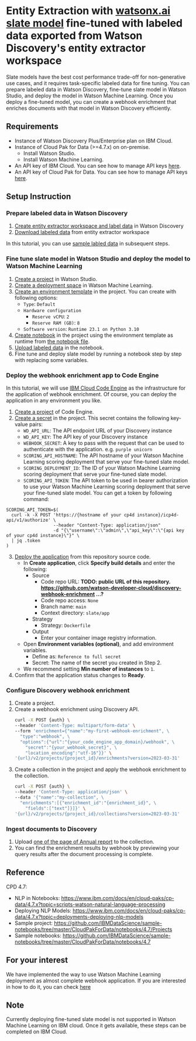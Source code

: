 # Entity Extraction with [watsonx.ai slate model](https://www.ibm.com/blog/introducing-the-technology-behind-watsonx-ai/) fine-tuned with labeled data exported from Watson Discovery's entity extractor workspace

Slate models have the best cost performance trade-off for non-generative use cases, and it requires task-specific labeled data for fine tuning. You can prepare labeled data in Watson Discovery, fine-tune slate model in Watson Studio, and deploy the model in Watson Machine Learning. Once you deploy a fine-tuned model, you can create a webhook enrichment that enriches documents with that model in Watson Discovery efficiently.

## Requirements

- Instance of Watson Discovery Plus/Enterprise plan on IBM Cloud.
- Instance of Cloud Pak for Data (>=4.7.x) on on-premise.
  - Install Watson Studio.
  - Install Watson Machine Learning.
- An API key of IBM Cloud. You can see how to manage API keys [here](https://cloud.ibm.com/docs/account?topic=account-manapikey).
- An API key of Cloud Pak for Data. You can see how to manage API keys [here](https://www.ibm.com/docs/en/cloud-paks/1.0?topic=users-generating-api-keys-authentication).

## Setup Instruction

### Prepare labeled data in Watson Discovery

1. [Create entity extractor workspace and label data](https://cloud.ibm.com/docs/discovery-data?topic=discovery-data-entity-extractor#entity-extractor-export-label) in Watson Discovery
2. [Download labeled data](https://cloud.ibm.com/docs/discovery-data?topic=discovery-data-entity-extractor#entity-extractor-export-label) from entity extractor workspace

In this tutorial, you can use [sample labled data](data/Financial+demo+extractor-labeled_data.zip) in subsequent steps.

### Fine tune slate model in Watson Studio and deploy the model to Watson Machine Learning

1. [Create a project](https://www.ibm.com/docs/en/cloud-paks/cp-data/4.7.x?topic=projects-creating-project) in Watson Studio.
2. [Create a deployment space](https://www.ibm.com/docs/en/cloud-paks/cp-data/4.7.x?topic=spaces-creating-deployment) in Watson Machine Learning.
2. [Create an environment template](https://www.ibm.com/docs/en/cloud-paks/cp-data/4.7.x?topic=environments-creating) in the project. You can create with following options:
   - `Type`: `Default`
   - `Hardware configuration`
       - `Reserve vCPU`: `2`
       - `Reserve RAM (GB)`: `8`
   - `Software version`: `Runtime 23.1 on Python 3.10`
3. [Create notebook](https://www.ibm.com/docs/en/cloud-paks/cp-data/4.7.x?topic=editor-creating-notebooks) in the project using the environment template as runtime from [the notebook file](app/notebook/Financial%20Demo.ipynb).
4. [Upload labeled data](https://www.ibm.com/docs/en/cloud-paks/cp-data/4.7.x?topic=scripts-loading-accessing-data-in-notebook#load-data-from-local-files) in the notebook.
5. Fine tune and deploy slate model by running a notebook step by step with replacing some variables.


### Deploy the webhook enrichment app to Code Engine

In this tutorial, we will use [IBM Cloud Code Engine](https://www.ibm.com/cloud/code-engine) as the infrastructure for the application of webhook enrichment. Of course, you can deploy the application in any environment you like.

1. [Create a project](https://cloud.ibm.com/docs/codeengine?topic=codeengine-manage-project#create-a-project) of Code Engine.
2. [Create a secret](https://cloud.ibm.com/docs/codeengine?topic=codeengine-secret#secret-create) in the project. This secret contains the following key-value pairs:
   - `WD_API_URL`: The API endpoint URL of your Discovery instance
   - `WD_API_KEY`: The API key of your Discovery instance
   - `WEBHOOK_SECRET`: A key to pass with the request that can be used to authenticate with the application. e.g. `purple unicorn`
   - `SCORING_API_HOSTNAME`: The API hostname of your Watson Machine Learning scoring deployment that serve your fine-tuned slate model.
   - `SCORING_DEPLOYMENT_ID`: The ID of your Watson Machine Learning scoring deployment that serve your fine-tuned slate model.
   - `SCORING_API_TOKEN`: The API token to be used in bearer authorization to use your Watson Machine Learning scoring deployment that serve your fine-tuned slate model. You can get a token by following command:
```shell
SCORING_API_TOKEN=$(
  curl -k -X POST 'https://{hostname of your cp4d instance}/icp4d-api/v1/authorize' \
                  --header "Content-Type: application/json" 
                  -d "{\"username\":\"admin\",\"api_key\":\"{api key of your cp4d instance}\"}" \
  | jq .token
)
```
3. [Deploy the application](https://cloud.ibm.com/docs/codeengine?topic=codeengine-app-source-code) from this repository source code.
   - In **Create application**, click **Specify build details** and enter the following:
      - Source
         - Code repo URL: **TODO: public URL of this repository. https://github.com/watson-developer-cloud/discovery-webhook-enrichment ...?**
         - Code repo access: `None`
         - Branch name: `main`
         - Context directory: `slate/app`
      - Strategy
         - Strategy: `Dockerfile`
      - Output
         - Enter your container image registry information.
   - Open **Environment variables (optional)**, and add environment variables.
      - Define as: `Reference to full secret`
      - Secret: The name of the secret you created in Step 2.
   - We recommend setting **Min number of instances** to `1`.
4. Confirm that the application status changes to **Ready**.

### Configure Discovery webhook enrichment
1. Create a project.
2. Create a webhook enrichment using Discovery API.
   ```bash
   curl -X POST {auth} \
   --header 'Content-Type: multipart/form-data' \
   --form 'enrichment={"name":"my-first-webhook-enrichment", \
     "type":"webhook", \
     "options":{"url":"{your_code_engine_app_domain}/webhook", \
       "secret":"{your_webhook_secret}", \
       "location_encoding":"utf-16"}}' \
   '{url}/v2/projects/{project_id}/enrichments?version=2023-03-31'
   ```
3. Create a collection in the project and apply the webhook enrichment to the collection.
   ```bash
   curl -X POST {auth} \
   --header 'Content-Type: application/json' \
   --data '{"name":"my-collection", \
     "enrichments":[{"enrichment_id":"{enrichment_id}", \
       "fields":["text"]}]}' \
   '{url}/v2/projects/{project_id}/collections?version=2023-03-31'
   ```

### Ingest documents to Discovery
1. Upload [one of the page of Annual report](data/IBM_Annual_Report_2019-page12.pdf) to the collection.
2. You can find the enrichment results by webhook by previewing your query results after the document processing is complete.

## Reference
CPD 4.7:
   - NLP in Notebooks: https://www.ibm.com/docs/en/cloud-paks/cp-data/4.7.x?topic=scripts-watson-natural-language-processing
   - Deploying NLP Models: https://www.ibm.com/docs/en/cloud-paks/cp-data/4.7.x?topic=deployments-deploying-nlp-models
   - Sample project: https://github.com/IBMDataScience/sample-notebooks/tree/master/CloudPakForData/notebooks/4.7/Projects
   - Sample notebooks: https://github.com/IBMDataScience/sample-notebooks/tree/master/CloudPakForData/notebooks/4.7

## For your interest

We have implemented the way to use Watson Machine Learning deployment as almost complete webhook application.
If you are interested in how to do it, you can check [here](wml-as-webhook/README.md)

## Note
Currently deploying fine-tuned slate model is not supported in Watson Machine Learning on IBM cloud. Once it gets available, these steps can be completed on IBM Cloud.
